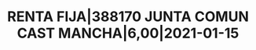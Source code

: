---
layout: asset
title: RENTA FIJA|388170 JUNTA COMUN CAST MANCHA|6,00|2021-01-15
isin: ES0001350208
---